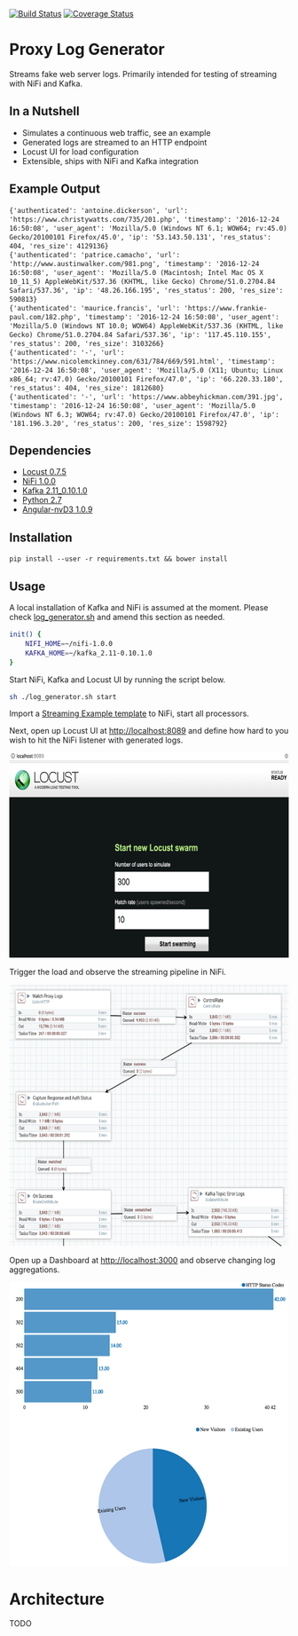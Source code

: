 [![Build Status](https://travis-ci.org/zezutom/proxy-log-generator.svg?branch=master)](https://travis-ci.org/zezutom/proxy-log-generator)
[![Coverage Status](https://coveralls.io/repos/github/zezutom/proxy-log-generator/badge.svg)](https://coveralls.io/github/zezutom/proxy-log-generator)
# Proxy Log Generator
Streams fake web server logs. Primarily intended for testing of streaming with NiFi and Kafka.

## In a Nutshell
* Simulates a continuous web traffic, see an example
* Generated logs are streamed to an HTTP endpoint
* Locust UI for load configuration
* Extensible, ships with NiFi and Kafka integration

## Example Output
```
{'authenticated': 'antoine.dickerson', 'url': 'https://www.christywatts.com/735/201.php', 'timestamp': '2016-12-24 16:50:08', 'user_agent': 'Mozilla/5.0 (Windows NT 6.1; WOW64; rv:45.0) Gecko/20100101 Firefox/45.0', 'ip': '53.143.50.131', 'res_status': 404, 'res_size': 4129136}
{'authenticated': 'patrice.camacho', 'url': 'http://www.austinwalker.com/981.png', 'timestamp': '2016-12-24 16:50:08', 'user_agent': 'Mozilla/5.0 (Macintosh; Intel Mac OS X 10_11_5) AppleWebKit/537.36 (KHTML, like Gecko) Chrome/51.0.2704.84 Safari/537.36', 'ip': '48.26.166.195', 'res_status': 200, 'res_size': 590813}
{'authenticated': 'maurice.francis', 'url': 'https://www.frankie-paul.com/182.php', 'timestamp': '2016-12-24 16:50:08', 'user_agent': 'Mozilla/5.0 (Windows NT 10.0; WOW64) AppleWebKit/537.36 (KHTML, like Gecko) Chrome/51.0.2704.84 Safari/537.36', 'ip': '117.45.110.155', 'res_status': 200, 'res_size': 3103266}
{'authenticated': '-', 'url': 'https://www.nicolemckinney.com/631/784/669/591.html', 'timestamp': '2016-12-24 16:50:08', 'user_agent': 'Mozilla/5.0 (X11; Ubuntu; Linux x86_64; rv:47.0) Gecko/20100101 Firefox/47.0', 'ip': '66.220.33.180', 'res_status': 404, 'res_size': 1812680}
{'authenticated': '-', 'url': 'https://www.abbeyhickman.com/391.jpg', 'timestamp': '2016-12-24 16:50:08', 'user_agent': 'Mozilla/5.0 (Windows NT 6.3; WOW64; rv:47.0) Gecko/20100101 Firefox/47.0', 'ip': '181.196.3.20', 'res_status': 200, 'res_size': 1598792}
```

## Dependencies
* [Locust 0.7.5](http://locust.io/)
* [NiFi 1.0.0](https://nifi.apache.org/)
* [Kafka 2.11_0.10.1.0](https://kafka.apache.org/)
* [Python 2.7](https://www.python.org/download/releases/2.7.2/)
* [Angular-nvD3 1.0.9](https://krispo.github.io/angular-nvd3/)

## Installation
```
pip install --user -r requirements.txt && bower install
```

## Usage
A local installation of Kafka and NiFi is assumed at the moment. Please check [log_generator.sh](log_generator.sh)
and amend this section as needed.
```bash
init() {
    NIFI_HOME=~/nifi-1.0.0
    KAFKA_HOME=~/kafka_2.11-0.10.1.0
}
```
Start NiFi, Kafka and Locust UI by running the script below.
```bash
sh ./log_generator.sh start
```
Import a [Streaming Example template](https://github.com/zezutom/NiFiByExample/blob/master/templates/streaming/web_proxy_analysis.xml) to NiFi,
start all processors.

Next, open up Locust UI at [http://localhost:8089](http://localhost:8089) and define how hard to you wish to hit the NiFi listener with generated logs.

<img src="docs/01_locust_ui.png" width="670" height="370">


Trigger the load and observe the streaming pipeline in NiFi.

<img src="docs/02_nifi_load.png" width="670" height="472">

Open up a Dashboard at [http://localhost:3000](http://localhost:3000) and observe changing log aggregations.

<img src="docs/03_dashboard.png" width="537" height="512">

# Architecture
TODO





